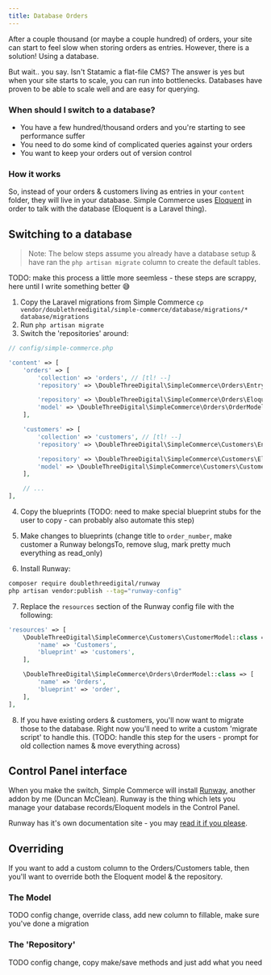 ```yaml
---
title: Database Orders
---
```


After a couple thousand (or maybe a couple hundred) of orders, your site can start to feel slow when storing orders as entries. However, there is a solution! Using a database.

But wait.. you say. Isn't Statamic a flat-file CMS? The answer is yes but when your site starts to scale, you can run into bottlenecks. Databases have proven to be able to scale well and are easy for querying.

### When should I switch to a database?

- You have a few hundred/thousand orders and you're starting to see performance suffer
- You need to do some kind of complicated queries against your orders
- You want to keep your orders out of version control

### How it works

So, instead of your orders & customers living as entries in your `content` folder, they will live in your database. Simple Commerce uses [Eloquent](https://laravel.com/docs/master/eloquent) in order to talk with the database (Eloquent is a Laravel thing).

## Switching to a database

> Note: The below steps assume you already have a database setup & have ran the `php artisan migrate` column to create the default tables.

TODO: make this process a little more seemless - these steps are scrappy, here until I write something better 😅

1. Copy the Laravel migrations from Simple Commerce `cp vendor/doublethreedigital/simple-commerce/database/migrations/* database/migrations`
2. Run `php artisan migrate`
3. Switch the 'repositories' around:

```php
// config/simple-commerce.php

'content' => [
    'orders' => [
        'collection' => 'orders', // [tl! --]
        'repository' => \DoubleThreeDigital\SimpleCommerce\Orders\EntryOrderRepository::class, // [tl! --]

        'repository' => \DoubleThreeDigital\SimpleCommerce\Orders\EloquentOrderRepository::class, // [tl! ++]
        'model' => \DoubleThreeDigital\SimpleCommerce\Orders\OrderModel::class, // [tl! ++]
    ],

    'customers' => [
        'collection' => 'customers', // [tl! --]
        'repository' => \DoubleThreeDigital\SimpleCommerce\Customers\EntryCustomerRepository::class, // [tl! --]

        'repository' => \DoubleThreeDigital\SimpleCommerce\Customers\EloquentCustomerRepository::class, // [tl! ++]
        'model' => \DoubleThreeDigital\SimpleCommerce\Customers\CustomerModel::class, // [tl! ++]
    ],

    // ...
],
```

4. Copy the blueprints (TODO: need to make special blueprint stubs for the user to copy - can probably also automate this step)

5. Make changes to blueprints (change title to `order_number`, make customer a Runway belongsTo, remove slug, mark pretty much everything as read_only)

6. Install Runway:

```bash
composer require doublethreedigital/runway
php artisan vendor:publish --tag="runway-config"
```

7. Replace the `resources` section of the Runway config file with the following:

```php
'resources' => [
    \DoubleThreeDigital\SimpleCommerce\Customers\CustomerModel::class => [
        'name' => 'Customers',
        'blueprint' => 'customers',
    ],

    \DoubleThreeDigital\SimpleCommerce\Orders\OrderModel::class => [
        'name' => 'Orders',
        'blueprint' => 'order',
    ],
],
```

8. If you have existing orders & customers, you'll now want to migrate those to the database. Right now you'll need to write a custom 'migrate script' to handle this. (TODO: handle this step for the users - prompt for old collection names & move everything across)

## Control Panel interface

When you make the switch, Simple Commerce will install [Runway](https://statamic.com/runway), another addon by me (Duncan McClean). Runway is the thing which lets you manage your database records/Eloquent models in the Control Panel.

Runway has it's own documentation site - you may [read it if you please](https://runway.duncanmcclean.com/control-panel).

## Overriding

If you want to add a custom column to the Orders/Customers table, then you'll want to override both the Eloquent model & the repository.

### The Model

TODO config change, override class, add new column to fillable, make sure you've done a migration

### The 'Repository'

TODO config change, copy make/save methods and just add what you need
